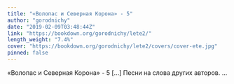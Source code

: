 ```yaml
---
title: "«Волопас и Северная Корона» - 5"
author: "gorodnichy"
date: "2019-02-09T03:48:44Z"
link: "https://bookdown.org/gorodnichy/lete2/"
length_weight: "7.4%"
cover: "https://bookdown.org/gorodnichy/lete2/covers/cover-ete.jpg"
pinned: false
---
```


«Волопас и Северная Корона» - 5 [...] Песни на слова других авторов.  ...
